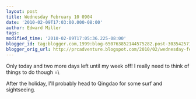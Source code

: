```yaml
---
layout: post
title: Wednesday February 10 0904
date: '2010-02-09T17:03:00.000-08:00'
author: Edward Miller
tags: 
modified_time: '2010-02-09T17:05:36.225-08:00'
blogger_id: tag:blogger.com,1999:blog-650763852144575282.post-3035425713181358243
blogger_orig_url: http://prcadventure.blogspot.com/2010/02/wednesday-february-10-0904.html
---
```


Only today and two more days left until my week off! I really need to think of things to do though =\

After the holiday, I'll probably head to Qingdao for some surf and sightseeing.

